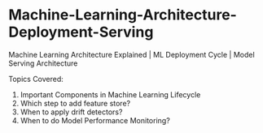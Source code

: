 # Machine-Learning-Architecture-Deployment-Serving
Machine Learning Architecture Explained | ML Deployment Cycle | Model Serving Architecture

Topics Covered:
1. Important Components in Machine Learning Lifecycle
2. Which step to add feature store?
3. When to apply drift detectors?
4. When to do Model Performance Monitoring?
